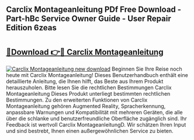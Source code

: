## Carclix Montageanleitung PDf Free Download - Part-hBc Service Owner Guide - User Repair Edition 6zeas

# <h2><a href="http://df7l1gi.blite.top/?on=Carclix+Montageanleitung">🔗Download 👉🔴 Carclix Montageanleitung</a></h2>

[![Carclix Montageanleitung new download](https://i.imgur.com/lujVjoI.png)](http://df7l1gi.blite.top/?on=Carclix+Montageanleitung)
Beginnen Sie Ihre Reise noch heute mit Carclix Montageanleitung! Dieses Benutzerhandbuch enthält eine detaillierte Anleitung, die Ihnen hilft, das Beste aus Ihrem Produkt herauszuholen. Bitte lesen Sie die rechtlichen Bestimmungen Carclix Montageanleitung Dieses Produkt unterliegt bestimmten rechtlichen Bestimmungen. Zu den erweiterten Funktionen von Carclix Montageanleitung gehören Augmented Reality, Spracherkennung, anpassbare Warnungen und Kompatibilität mit mehreren Geräten, die alle über die schlanke und benutzerfreundliche Oberfläche zugänglich sind. Ihr Feedback ist wertvoll Carclix MontageanleitungD. Wir schätzen Ihren Input und sind bestrebt, Ihnen einen außergewöhnlichen Service zu bieten.

